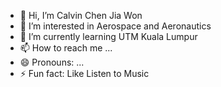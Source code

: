 - 👋 Hi, I’m Calvin Chen Jia Won
- 👀 I’m interested in Aerospace and Aeronautics
- 🌱 I’m currently learning UTM Kuala Lumpur 
- 📫 How to reach me ...
- 😄 Pronouns: ...
- ⚡ Fun fact: Like Listen to Music 

<!---
Callvin05/Callvin05 is a ✨ special ✨ repository because its `README.md` (this file) appears on your GitHub profile.
You can click the Preview link to take a look at your changes.
--->
